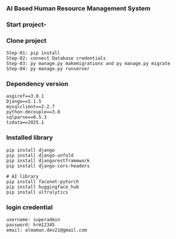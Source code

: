 ### AI Based Human Resource Management System

### Start project- 
### Clone project
```
Step-01: pip install 
Step-02: connect Database credentials
Step-03: py manage.py makemigrations and py manage.py migrate
Step-04: py manage.py runserver
```

### Dependency version 
```
asgiref==3.8.1
Django==5.1.5
mysqlclient==2.2.7
python-decouple==3.8
sqlparse==0.5.3
tzdata==2025.1
```

### Installed library
```
pip install django
pip install django-unfold
pip install djangorestframework
pip install django-cors-headers

# AI library
pip install facenet-pytorch
pip install huggingface_hub
pip install ultralytics
```

### login credential
```
username: superadmin
password: hrm12345
email: almamun.dev21@gmail.com
````